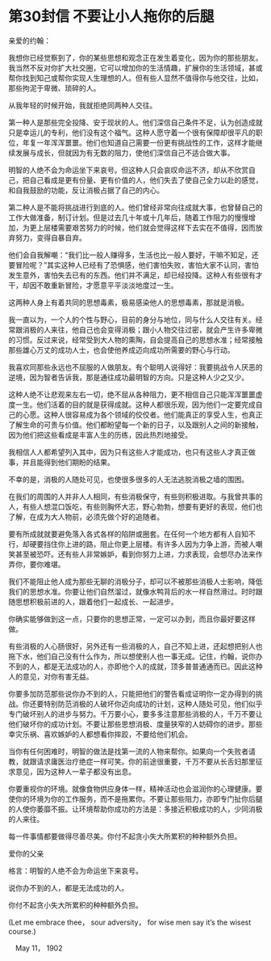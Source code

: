 # 第30封信 不要让小人拖你的后腿

亲爱的约翰：

我想你已经觉察到了，你的某些思想和观念正在发生着变化，因为你的那些朋友。我当然不反对你扩大社交圈，它可以增加你的生活情趣，扩展你的生活领域，甚或帮你找到知己或帮你实现人生理想的人。但有些人显然不值得你与他交往，比如，那些拘泥于卑微、琐碎的人。

从我年轻的时候开始，我就拒绝同两种人交往。

第一种人是那些完全投降、安于现状的人。他们深信自己条件不足，认为创造成就只是幸运儿的专利，他们没有这个福气。这种人愿守着一个很有保障却很平凡的职位，年复一年浑浑噩噩。他们也知道自己需要一份更有挑战性的工作，这样才能继续发展与成长，但就因为有无数的阻力，使他们深信自己不适合做大事。

明智的人绝不会为命运坐下来哀号。但这种人只会哀叹命运不济，却从不欣赏自己，把自己看成是更有份量、更有价值的人，他们失去了使自己全力以赴的感觉，和自我鼓励的功能，反让消极占据了自己的内心。

第二种人是不能将挑战进行到底的人。他们曾经非常向往成就大事，也曾替自己的工作大做准备，制订计划。但是过去几十年或十几年后，随着工作阻力的慢慢增加，为更上层楼需要艰苦努力的时候，他们就会觉得这样下去实在不值得，因而放弃努力，变得自暴自弃。

他们会自我解嘲：“我们比一般人赚得多，生活也比一般人要好，干嘛不知足，还要冒险呢？”其实这种人已经有了恐惧感，他们害怕失败，害怕大家不认同，害怕发生意外，害怕失去已有的东西。他们并不满足，却已经投降。这种人有些很有才干，却因不敢重新冒险，才愿意平平淡淡地度过一生。

这两种人身上有着共同的思想毒素，极易感染他人的思想毒素，那就是消极。

我一直以为，一个人的个性与野心，目前的身分与地位，同与什么人交往有关。经常跟消极的人来往，他自己也会变得消极；跟小人物交往过密，就会产生许多卑微的习惯。反过来说，经常受到大人物的熏陶，自会提高自己的思想水准；经常接触那些雄心万丈的成功人士，也会使他养成迈向成功所需要的野心与行动。

我喜欢同那些永远也不屈服的人做朋友。有个聪明人说得好：我要挑战令人厌恶的逆境，因为智者告诉我，那是通往成功最明智的方向。只是这种人少之又少。

这种人绝不让悲观来左右一切，绝不屈从各种阻力，更不相信自己只能浑浑噩噩虚度一生。他们活着的目的就是获得成就。这种人都很乐观，因为他们一定要完成自己的心愿。这种人很容易成为各个领域的佼佼者。他们能真正的享受人生，也真正了解生命的可贵与价值。他们都盼望每一个新的日子，以及跟别人之间的新接触，因为他们把这些看成是丰富人生的历练，因此热烈地接受。

我相信人人都希望列入其中，因为只有这些人才能成功，也只有这些人才真正做事，并且能得到他们期盼的结果。

不幸的是，消极的人随处可见，也使很多很多的人无法逃脱消极之墙的围困。

在我们的周围的人并非人人相同，有些消极保守，有些则积极进取。与我曾共事的人，有些人想混口饭吃，有些则胸怀大志，野心勃勃，想要有更好的表现，他们也了解，在成为大人物前，必须先做个好的追随者。

要有所成就就要避免落入各式各样的陷阱或圈套。在任何一个地方都有人自知不行，却硬要挡住你上进的路，阻止你更上层楼。有许多人因为力争上游，而被人嘲笑甚至被恐吓。还有些人非常嫉妒，看到你努力上进，力求表现，会想尽办法来作弄你，要你难堪。

我们不能阻止他人成为那些无聊的消极分子，却可以不被那些消极人士影响，降低我们的思想水准。你要让他们自然溜过，就像水鸭背后的水一样自然滑过。时时跟随思想积极前进的人，跟着他们一起成长、一起进步。

你确实能够做到这一点，只要你的思想正常，一定可以办到，而且你最好要这样做。

有些消极的人心肠很好，另外还有一些消极的人，自己不知上进，还起想把别人也拖下水，他们自己没有什么作为，所以想使别人也一事无成。记住，约翰，说你办不到的人，都是无法成功的人，亦即他个人的成就，顶多普普通通而已。因此这种人的意见，对你有害无益。

你要多加防范那些说你办不到的人，只能把他们的警告看成证明你一定办得到的挑战。你还要特别防范消极的人破坏你迈向成功的计划，这种人随处可见，他们似乎专门破坏别人的进步与努力。千万要小心，要多多注意那些消极的人，千万不要让他们破坏你的成功计划。不要让那些思想消极、度量狭窄的人妨碍你的进步。那些幸灾乐祸、喜欢嫉妒的人都想看你摔跤，不要给他们机会。

当你有任何困难时，明智的做法是找第一流的人物来帮你。如果向一个失败者请教，就跟请求庸医治疗绝症一样可笑。你的前途很重要，千万不要从长舌妇那里征求意见，因为这种人一辈子都没有出息。

你要重视你的环境。就像食物供应身体一样，精神活动也会滋润你的心理健康。要使你的环境为你的工作服务，而不是拖累你。不要让那些阻力，亦即专门扯你后腿的人使你萎靡不振。让环境帮助你成功的方法是：多接近积极成功的人，少同消极的人来往。

每一件事情都要做得尽善尽美。你付不起贪小失大所累积的种种额外负担。

爱你的父亲

格言：明智的人绝不会为命运坐下来哀号。 
 
说你办不到的人，都是无法成功的人。 
 
你付不起贪小失大所累积的种种额外负担。 
 
(Let me embrace thee， sour adversity， for wise men say it’s the wisest course.) 
 
　May 11， 1902 